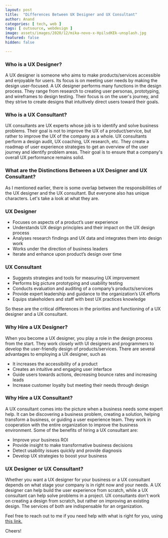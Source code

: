 ```yaml
---
layout: post
title:  "Differences Between UX Designer and UX Consultant"
author: Anand
categories: [ tech, web ]
tags: [ outsource, webdesign ]
image: assets/images/2020/12/mika-novo-x-HpilsdKEk-unsplash.jpg
featured: false
hidden: false

---
```


### Who is a UX Designer?

A UX designer is someone who aims to make products/services accessible and enjoyable for users.  Its focus is on meeting user needs by making the design user-focused.  A UX designer performs many functions in the design process.  They range from research to creating user personas, prototyping, and wireframes to design testing.  Their focus is on the user's journey, and they strive to create designs that intuitively direct users toward their goals. 

### Who is a UX Consultant?

UX consultants are UX experts whose job is to identify and solve business problems.  Their goal is not to improve the UX of a product/service, but rather to improve the UX of the company as a whole.  UX consultants perform a design audit, UX coaching, UX research, etc.  They create a roadmap of user experience strategies to get an overview of the user journey and identify problem areas.  Their goal is to ensure that a company's overall UX performance remains solid.

### What are the Distinctions Between a UX Designer and UX Consultant?

As I mentioned earlier, there is some overlap between the responsibilities of the UX designer and the UX consultant.  But everyone also has unique characters.  Let's take a look at what they are. 

### UX Designer

- Focuses on aspects of a product’s user experience
- Understands UX design principles and their impact on the UX design process
- Analyses research findings and UX data and integrates them into design work
- Works under the direction of business leaders
- Iterate and enhance upon product’s design over time

### UX Consultant

- Suggests strategies and tools for measuring UX improvement
- Performs big picture prototyping and usability testing
- Conducts evaluation and auditing of a company’s products/services
- Provide expert leadership and guidance to the organization’s UX efforts
- Equips stakeholders and staff with best UX practices knowledge

So these are the critical differences in the priorities and functioning of a UX designer and a UX consultant. 

### Why Hire a UX Designer?

When you become a UX designer, you play a role in the design process from the start.  They work closely with UI designers and programmers to develop the user-friendly design of products/services.  There are several advantages to employing a UX designer, such as 

- It increases the accessibility of a product
- Creates an intuitive and engaging user interface
- Guide users towards actions, decreasing bounce rates and increasing leads
- Increase customer loyalty but meeting their needs through design

### Why Hire a UX Consultant?

A UX consultant comes into the picture when a business needs some expert help.  It can be discovering a business problem, creating a solution, helping transform a business, or guiding a user experience team.  They work in cooperation with the entire organization to improve the business environment.  Some of the benefits of hiring a UX consultant are: 

- Improve your business ROI
- Provide insight to make transformative business decisions
- Detect usability issues quickly and provide diagnosis
- Develop UX strategies to boost your business

### UX Designer or UX Consultant?

Whether you want a UX designer for your business or a UX consultant depends on what stage your company is in right now and your needs.  A UX designer can help build the user experience from scratch, while a UX consultant can help solve problems in a project.  UX consultants don't work on creating a design from scratch, but rather on improving an existing design.  The services of both are indispensable for an organization.


Feel free to reach out to me if you need help with what is right for you, using <a href="https://www.calendly.com/ahyconsulting/book" target="\_blank">this link.</a>

Cheers!
